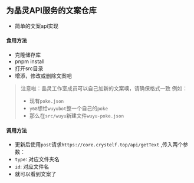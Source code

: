 ## 为晶灵API服务的文案仓库

- 简单的文案api实现

#### 食用方法

- 克隆储存库
- pnpm install
- 打开src目录
- 增添，修改或删除文案吧

> 注意啦：晶灵工作室成员可以自己加新的文案噢，请确保格式一致
> 例如：
> - 现有`poke.json`
> - `y68`想给`wuyubot`整一个自己的`poke`
> - 那么在`src/wuyu`新建文件`wuyu-poke.json`

#### 调用方法

- 更新后使用`post`请求`https://core.crystelf.top/api/getText` ,传入两个参数：
- `type`: 对应文件夹名
- `id`: 对应文件名
- 就可以看到文案了
